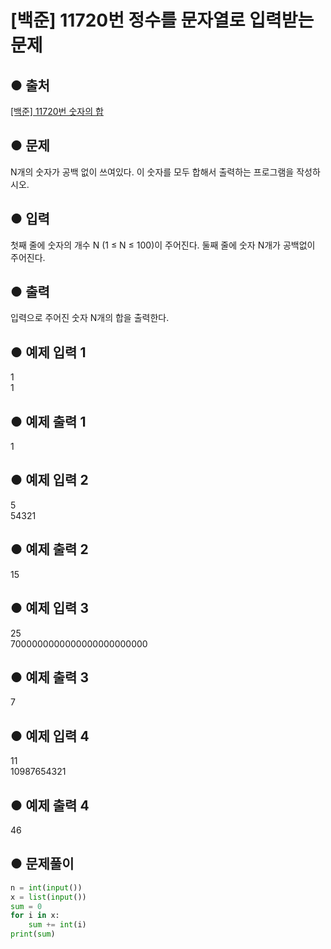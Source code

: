 # [백준] 11720번 정수를 문자열로 입력받는 문제

## ● 출처
[[백준] 11720번 숫자의 합](https://www.acmicpc.net/problem/11720)  

## ● 문제
N개의 숫자가 공백 없이 쓰여있다. 이 숫자를 모두 합해서 출력하는 프로그램을 작성하시오.

## ● 입력
첫째 줄에 숫자의 개수 N (1 ≤ N ≤ 100)이 주어진다. 둘째 줄에 숫자 N개가 공백없이 주어진다.

## ● 출력
입력으로 주어진 숫자 N개의 합을 출력한다.
    
## ● 예제 입력 1
1  
1

## ● 예제 출력 1
1

## ● 예제 입력 2
5  
54321

## ● 예제 출력 2
15

## ● 예제 입력 3
25  
7000000000000000000000000

## ● 예제 출력 3
7

## ● 예제 입력 4
11  
10987654321

## ● 예제 출력 4
46

## ● 문제풀이
```python
n = int(input())
x = list(input())
sum = 0
for i in x:
    sum += int(i)
print(sum)
```

